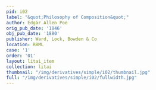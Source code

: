 ```yaml
---
pid: i02
label: "&quot;Philosophy of Composition&quot;"
author: Edgar Allen Poe
orig_pub_date: '1846'
obj_pub_date: '1880'
publisher: Ward, Lock, Bowden & Co
location: RBML
case: '1'
order: '01'
layout: litai_item
collection: litai
thumbnail: "/img/derivatives/simple/i02/thumbnail.jpg"
full: "/img/derivatives/simple/i02/fullwidth.jpg"
---
```

